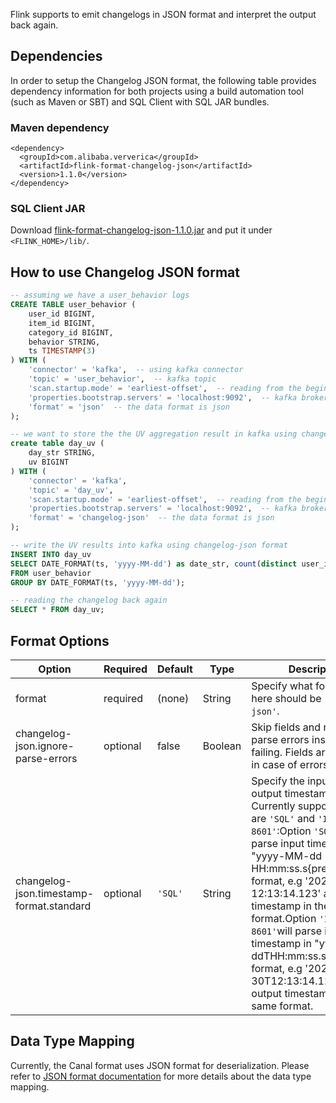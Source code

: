 Flink supports to emit changelogs in JSON format and interpret the output back again.

## Dependencies

In order to setup the Changelog JSON format, the following table provides dependency information for both projects using a build automation tool (such as Maven or SBT) and SQL Client with SQL JAR bundles.

### Maven dependency

```
<dependency>
  <groupId>com.alibaba.ververica</groupId>
  <artifactId>flink-format-changelog-json</artifactId>
  <version>1.1.0</version>
</dependency>
```

### SQL Client JAR

Download [flink-format-changelog-json-1.1.0.jar](https://repo1.maven.org/maven2/com/alibaba/ververica/flink-format-changelog-json/1.1.0/flink-format-changelog-json-1.1.0.jar) and put it under `<FLINK_HOME>/lib/`.

## How to use Changelog JSON format

```sql
-- assuming we have a user_behavior logs
CREATE TABLE user_behavior (
    user_id BIGINT,
    item_id BIGINT,
    category_id BIGINT,
    behavior STRING,
    ts TIMESTAMP(3)
) WITH (
    'connector' = 'kafka',  -- using kafka connector
    'topic' = 'user_behavior',  -- kafka topic
    'scan.startup.mode' = 'earliest-offset',  -- reading from the beginning
    'properties.bootstrap.servers' = 'localhost:9092',  -- kafka broker address
    'format' = 'json'  -- the data format is json
);

-- we want to store the the UV aggregation result in kafka using changelog-json format
create table day_uv (
    day_str STRING,
    uv BIGINT
) WITH (
    'connector' = 'kafka',
    'topic' = 'day_uv',
    'scan.startup.mode' = 'earliest-offset',  -- reading from the beginning
    'properties.bootstrap.servers' = 'localhost:9092',  -- kafka broker address
    'format' = 'changelog-json'  -- the data format is json
);

-- write the UV results into kafka using changelog-json format
INSERT INTO day_uv
SELECT DATE_FORMAT(ts, 'yyyy-MM-dd') as date_str, count(distinct user_id) as uv
FROM user_behavior
GROUP BY DATE_FORMAT(ts, 'yyyy-MM-dd');

-- reading the changelog back again
SELECT * FROM day_uv;
```

## Format Options

| Option                                   | Required | Default | Type    | Description                                                  |
| ---------------------------------------- | -------- | ------- | ------- | ------------------------------------------------------------ |
| format                                   | required | (none)  | String  | Specify what format to use, here should be `'changelog-json'`. |
| changelog-json.ignore-parse-errors       | optional | false   | Boolean | Skip fields and rows with parse errors instead of failing. Fields are set to null in case of errors. |
| changelog-json.timestamp-format.standard | optional | `'SQL'` | String  | Specify the input and output timestamp format. Currently supported values are `'SQL'` and `'ISO-8601'`:Option `'SQL'` will parse input timestamp in "yyyy-MM-dd HH:mm:ss.s{precision}" format, e.g '2020-12-30 12:13:14.123' and output timestamp in the same format.Option `'ISO-8601'`will parse input timestamp in "yyyy-MM-ddTHH:mm:ss.s{precision}" format, e.g '2020-12-30T12:13:14.123' and output timestamp in the same format. |

## Data Type Mapping

Currently, the Canal format uses JSON format for deserialization. Please refer to [JSON format documentation](https://ci.apache.org/projects/flink/flink-docs-stable/dev/table/connectors/formats/json.html#data-type-mapping) for more details about the data type mapping.

##### 